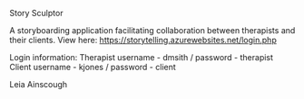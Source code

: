 Story Sculptor


A storyboarding application facilitating collaboration between therapists and their clients.
View here: https://storytelling.azurewebsites.net/login.php

Login information:
Therapist username - dmsith / password - therapist
Client username - kjones / password - client


Leia Ainscough
